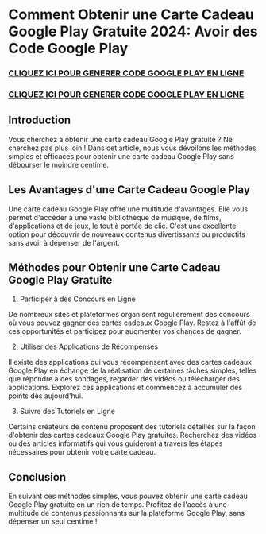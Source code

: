 # Comment Obtenir une Carte Cadeau Google Play Gratuite 2024: Avoir des Code Google Play

### [CLIQUEZ ICI POUR GENERER CODE GOOGLE PLAY EN LIGNE](https://lookerstudio.google.com/reporting/6da1edad-2ac8-4101-a19a-4216b675003a)

### [CLIQUEZ ICI POUR GENERER CODE GOOGLE PLAY EN LIGNE](https://lookerstudio.google.com/reporting/6da1edad-2ac8-4101-a19a-4216b675003a)

## Introduction

Vous cherchez à obtenir une carte cadeau Google Play gratuite ? Ne cherchez pas plus loin ! Dans cet article, nous vous dévoilons les méthodes simples et efficaces pour obtenir une carte cadeau Google Play sans débourser le moindre centime.

## Les Avantages d'une Carte Cadeau Google Play

Une carte cadeau Google Play offre une multitude d'avantages. Elle vous permet d'accéder à une vaste bibliothèque de musique, de films, d'applications et de jeux, le tout à portée de clic. C'est une excellente option pour découvrir de nouveaux contenus divertissants ou productifs sans avoir à dépenser de l'argent.

## Méthodes pour Obtenir une Carte Cadeau Google Play Gratuite

1. Participer à des Concours en Ligne

De nombreux sites et plateformes organisent régulièrement des concours où vous pouvez gagner des cartes cadeaux Google Play. Restez à l'affût de ces opportunités et participez pour augmenter vos chances de gagner.

2. Utiliser des Applications de Récompenses

Il existe des applications qui vous récompensent avec des cartes cadeaux Google Play en échange de la réalisation de certaines tâches simples, telles que répondre à des sondages, regarder des vidéos ou télécharger des applications. Explorez ces applications et commencez à accumuler des points dès aujourd'hui.

3. Suivre des Tutoriels en Ligne

Certains créateurs de contenu proposent des tutoriels détaillés sur la façon d'obtenir des cartes cadeaux Google Play gratuites. Recherchez des vidéos ou des articles informatifs qui vous guideront à travers les étapes nécessaires pour obtenir votre carte cadeau.

## Conclusion

En suivant ces méthodes simples, vous pouvez obtenir une carte cadeau Google Play gratuite en un rien de temps. Profitez de l'accès à une multitude de contenus passionnants sur la plateforme Google Play, sans dépenser un seul centime !
